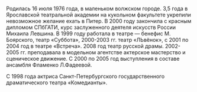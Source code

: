 Родилась 16 июля 1976 года, в маленьком волжском городе. 3,5 года в Ярославской театральной академии на кукольном факультете укрепили невозможное желание ехать в Питер. В 2000 году закончила с красным дипломом СПбГАТИ, курс заслуженного деятеля искусств России Михаила Левшина. В 1999 году работала в театре — бенефис М. Боярского, театр «Суббота», 2000-2003 гг. театр «ЛЬвёнок», с 2001 по 2004 год в театре «Встреча». 2008 год театр русской драмы. 2002-2005 гг. преподавала в модельном агентстве актерское мастерство и сценическое движение. С 2000 по 2005 год выступления в составе ансамбля Фламенко Л.Фадеевой.


С 1998 года актриса Санкт-Петербургского государственного драматического театра «Комедианты».